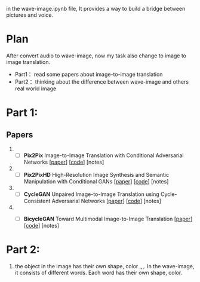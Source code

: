 in the wave-image.ipynb file, It provides a way to build a bridge between pictures and voice.
# Plan
After convert audio to wave-image, now my task also change to image to image translation.
- Part1： read some papers about image-to-image translation
- Part2： thinking about the difference between wave-image and others real world image

# Part 1:
## Papers
1. - [ ] **Pix2Pix** Image-to-Image Translation with Conditional Adversarial Networks [[paper](https://arxiv.org/pdf/1611.07004.pdf)] [[code](https://github.com/junyanz/pytorch-CycleGAN-and-pix2pix)] [notes]
2. - [ ] **Pix2PixHD** High-Resolution Image Synthesis and Semantic Manipulation with Conditional GANs [[paper](https://arxiv.org/pdf/1711.11585.pdf)] [[code](https://github.com/NVIDIA/pix2pixHD)] [notes]
3. - [ ] **CycleGAN** Unpaired Image-to-Image Translation using Cycle-Consistent Adversarial Networks [[paper](https://arxiv.org/pdf/1703.10593.pdf)] [[code](https://github.com/junyanz/pytorch-CycleGAN-and-pix2pix)] [notes]
4. - [ ] **BicycleGAN** Toward Multimodal Image-to-Image Translation [[paper](https://arxiv.org/pdf/1711.11586.pdf)] [[code](https://github.com/junyanz/BicycleGAN)] [notes]



# Part 2:
1. the object in the image has their own shape, color ,,,. In the wave-image, it consists of different words. Each word has their own shape, color. 
